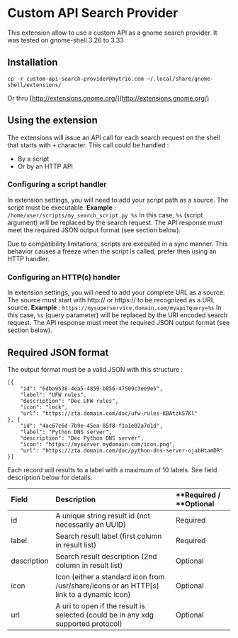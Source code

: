 # Custom API Search Provider



This extension allow to use a custom API as a gnome search provider.
It was tested on gnome-shell 3.26 to 3.33



## Installation

```
cp -r custom-api-search-provider@nytrio.com ~/.local/share/gnome-shell/extensions/

```

Or thru [http://extensions.gnome.org/](http://extensions.gnome.org/)

## Using the extension

The extensions will issue an API call for each search request on the shell that starts with `+` character. This call could be handled :
* By a script 
* Or by an HTTP API



### Configuring a script handler

In extension settings, you will need to add your script path as a source. The script must be executable.
**Example** : `/home/user/scripts/my_search_script.py %s` 
In this case, `%s` (script argument) will be replaced by the search request.
The API response must meet the required JSON output format (see section below).

Due to compatibility limitations, scripts are executed in a sync manner. This behavior causes a freeze when the script is called, prefer then using an HTTP handler.


### Configuring an HTTP(s) handler

In extension settings, you will need to add your complete URL as a source. The source must start with http:// or https:// to be recognized as a URL source.
**Example** : `https://mysuperservice.domain.com/myapi?query=%s` 
In this case, `%s` (query parameter) will be replaced by the URI encoded search request.
The API response must meet the required JSON output format (see section below).


## Required JSON format

The output format must be a valid JSON with this structure :
```
[{
    "id": "6dba9538-4ea5-4859-b056-47509c3ee9e5",
    "label": "UFW rules",
    "description": "Dec UFW rules",
    "icon": "lock",
    "url": "https://zta.domain.com/doc/ufw-rules-KBAtzkS7Kl"
}, {
    "id": "4ac67c6d-7b9e-45ea-85f8-f1a1e02a7d1d",
    "label": "Python DNS server",
    "description": "Dec Python DNS server",
    "icon": "https://myserver.mydomain.com/icon.png",
    "url": "https://zta.domain.com/doc/python-dns-server-ojabHtamDR"
}]

```

Each record will results to a label with a maximum of 10 labels. See field description below for details.

| **Field** | **Description** | **Required / **Optional |
|:--- |:--- |:--- |
| id | A unique string result id (not necessarily an UUID) | Required |
| label | Search result label (first column in result list) | Required |
| description | Search result description (2nd column in result list) | Optional |
| icon | Icon (either a standard icon from /usr/share/icons or an HTTP[s] link to a dynamic icon) | Optional |
| url | A uri to open if the result is selected (could be in any xdg supported protocol) | Optional |
